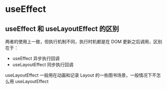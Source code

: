 # useEffect

## useEffect 和 useLayoutEffect 的区别

两者的使用上一致，但执行机制不同，执行时机都是在 DOM 更新之后调用，区别在于：

- useEffect 异步执行回调
- useLayoutEffect 同步执行回调

useLayoutEffect 一般用在动画和记录 Layout 的一些图书场景，一般情况下不怎么用 useLayoutEffect
